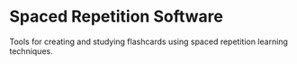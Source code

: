 # Spaced Repetition Software

Tools for creating and studying flashcards using spaced repetition learning techniques.
